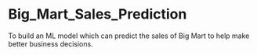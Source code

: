 # Big_Mart_Sales_Prediction
To build an ML model which can predict the sales of Big Mart to help make better business decisions.
